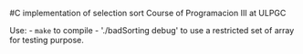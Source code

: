 #C implementation of selection sort
Course of Programacion III at ULPGC

Use:
	- `make` to compile
	- './badSorting debug' to use a restricted set of array for testing purpose.

